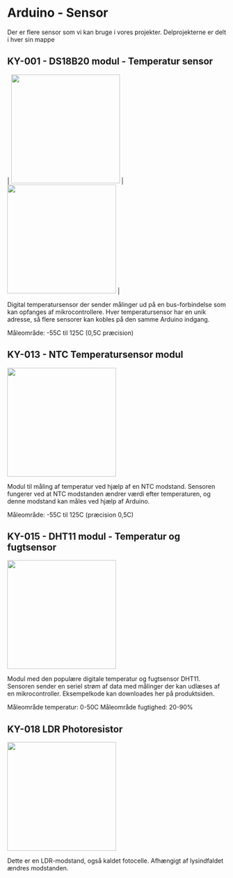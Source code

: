 # Arduino - Sensor

Der er flere sensor som vi kan bruge i vores projekter. Delprojekterne er delt i hver sin mappe

## KY-001 - DS18B20 modul - Temperatur sensor

| <img style="width: 250px;" src="https://user-images.githubusercontent.com/44589560/159477810-7157471c-8078-49c3-9eb7-b610ace5e9e4.png" /> | 
<img style="width: 250px;" src="https://user-images.githubusercontent.com/44589560/159478563-a4d94f75-5fce-440e-9012-1dd8427316e7.png" /> |

Digital temperatursensor der sender målinger ud på en bus-forbindelse som kan opfanges af mikrocontrollere. Hver temperatursensor har en unik adresse, så flere sensorer kan kobles på den samme Arduino indgang.

Måleområde: -55C til 125C (0,5C præcision)

## KY-013 - NTC Temperatursensor modul
<img style="width: 250px;" src="https://user-images.githubusercontent.com/44589560/159478471-6eaa5afd-fb33-40ac-b09e-c0386f5b2c71.png" />

Modul til måling af temperatur ved hjælp af en NTC modstand. Sensoren fungerer ved at NTC modstanden ændrer værdi efter temperaturen, og denne modstand kan måles ved hjælp af Arduino.

Måleområde: -55C til 125C (præcision 0,5C)

## KY-015 - DHT11 modul - Temperatur og fugtsensor
<img style="width: 250px;" src="https://user-images.githubusercontent.com/44589560/159478693-a7192797-6237-43ae-9066-d5c6f26141f4.png" />

Modul med den populære digitale temperatur og fugtsensor DHT11. Sensoren sender en seriel strøm af data med målinger der kan udlæses af en mikrocontroller. Eksempelkode kan downloades her på produktsiden.

Måleområde temperatur: 0-50C
Måleområde fugtighed: 20-90%

## KY-018 LDR Photoresistor
<img style="width: 250px;" src="https://user-images.githubusercontent.com/44589560/159479784-88a55532-b05b-4219-ac0b-b2e9c8c55716.png" />

Dette er en LDR-modstand, også kaldet fotocelle. Afhængigt af lysindfaldet ændres modstanden.
